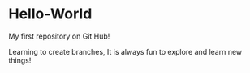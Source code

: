 # Hello-World
My first repository on Git Hub!

Learning to create branches, It is always fun to explore and learn new things!
